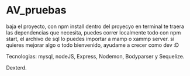 # AV_pruebas

baja el proyecto, con npm install dentro del proyecyo en terminal te traera las dependencias que necesita,
puedes correr localmente todo con npm start, el archivo de sql lo puedes importar a mamp o xammp server.
si quieres mejorar algo o todo bienvenido, ayudame a crecer como dev :D

Tecnologias: mysql, nodeJS, Express, Nodemon, Bodyparser y Sequelize.

Dexterd.
